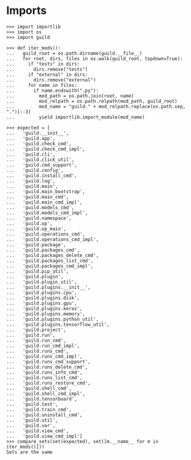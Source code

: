 # Imports

    >>> import importlib
    >>> import os
    >>> import guild

    >>> def iter_mods():
    ...   guild_root = os.path.dirname(guild.__file__)
    ...   for root, dirs, files in os.walk(guild_root, topdown=True):
    ...     if "tests" in dirs:
    ...       dirs.remove("tests")
    ...     if "external" in dirs:
    ...       dirs.remove("external")
    ...     for name in files:
    ...       if name.endswith(".py"):
    ...         mod_path = os.path.join(root, name)
    ...         mod_relpath = os.path.relpath(mod_path, guild_root)
    ...         mod_name = "guild." + mod_relpath.replace(os.path.sep, ".")[:-3]
    ...         yield importlib.import_module(mod_name)

    >>> expected = [
    ...   'guild.__init__',
    ...   'guild.app',
    ...   'guild.check_cmd',
    ...   'guild.check_cmd_impl',
    ...   'guild.cli',
    ...   'guild.click_util',
    ...   'guild.cmd_support',
    ...   'guild.config',
    ...   'guild.install_cmd',
    ...   'guild.log',
    ...   'guild.main',
    ...   'guild.main_bootstrap',
    ...   'guild.main_cmd',
    ...   'guild.main_cmd_impl',
    ...   'guild.models_cmd',
    ...   'guild.models_cmd_impl',
    ...   'guild.namespace',
    ...   'guild.op',
    ...   'guild.op_main',
    ...   'guild.operations_cmd',
    ...   'guild.operations_cmd_impl',
    ...   'guild.package',
    ...   'guild.packages_cmd',
    ...   'guild.packages_delete_cmd',
    ...   'guild.packages_list_cmd',
    ...   'guild.packages_cmd_impl',
    ...   'guild.pip_util',
    ...   'guild.plugin',
    ...   'guild.plugin_util',
    ...   'guild.plugins.__init__',
    ...   'guild.plugins.cpu',
    ...   'guild.plugins.disk',
    ...   'guild.plugins.gpu',
    ...   'guild.plugins.keras',
    ...   'guild.plugins.memory',
    ...   'guild.plugins.python_util',
    ...   'guild.plugins.tensorflow_util',
    ...   'guild.project',
    ...   'guild.run',
    ...   'guild.run_cmd',
    ...   'guild.run_cmd_impl',
    ...   'guild.runs_cmd',
    ...   'guild.runs_cmd_impl',
    ...   'guild.runs_cmd_support',
    ...   'guild.runs_delete_cmd',
    ...   'guild.runs_info_cmd',
    ...   'guild.runs_list_cmd',
    ...   'guild.runs_restore_cmd',
    ...   'guild.shell_cmd',
    ...   'guild.shell_cmd_impl',
    ...   'guild.tensorboard',
    ...   'guild.test',
    ...   'guild.train_cmd',
    ...   'guild.uninstall_cmd',
    ...   'guild.util',
    ...   'guild.var',
    ...   'guild.view_cmd',
    ...   'guild.view_cmd_impl']
    >>> compare_sets(set(expected), set([m.__name__ for m in iter_mods()]))
    Sets are the same
